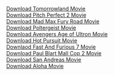 <a href="http://lefaiseurfrancais.fr/blog/ccehub/mylt-tomorrowland-movie-free-hd-2015">Download Tomorrowland Movie</a> <br />
<a href="http://lefaiseurfrancais.fr/blog/ccehub/mylt-pitch-perfect-2-movie-free-hd-2015">Download Pitch Perfect 2 Movie</a><br />
<a href="http://lefaiseurfrancais.fr/blog/ccehub/mylt-mad-max-fury-road-movie-free-hd-2015">Download Mad Max Fury Road Movie</a><br />
<a href="http://lefaiseurfrancais.fr/blog/ccehub/mylt-poltergeist-movie-free-hd-2015">Download Poltergeist Movie</a><br />
<a href="http://lefaiseurfrancais.fr/blog/ccehub/mylt-avengers-age-ultron-movie-free-hd-2015">Download Avengers Age of Ultron Movie</a><br />
<a href="http://lefaiseurfrancais.fr/blog/ccehub/mylt-hot-pursuit-movie-free-hd-2015">Download Hot Pursuit Movie</a><br />
<a href="http://lefaiseurfrancais.fr/blog/ccehub/mylt-fast-and-furious-7-movie-free-hd-2015">Downlaod Fast And Furious 7 Movie</a><br />
<a href="http://lefaiseurfrancais.fr/blog/ccehub/mylt-paul-blart-mall-cop-2-movie-free-full-2015">Download Paul Blart Mall Cop 2 Movie</a><br />
<a href="http://lefaiseurfrancais.fr/blog/ccehub/mylt-san-andreas-movie-free-hd-2015-0">Download San Andreas Movie</a><br />
<a href="http://lefaiseurfrancais.fr/blog/ccehub/mylt-aloha-movie-free-hd-2015">Download Aloha Movie</a><br />
